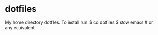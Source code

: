 # dotfiles
My home directory dotfiles.
To install run:
   $ cd dotfiles
   $ stow emacs  # or any equivalent

